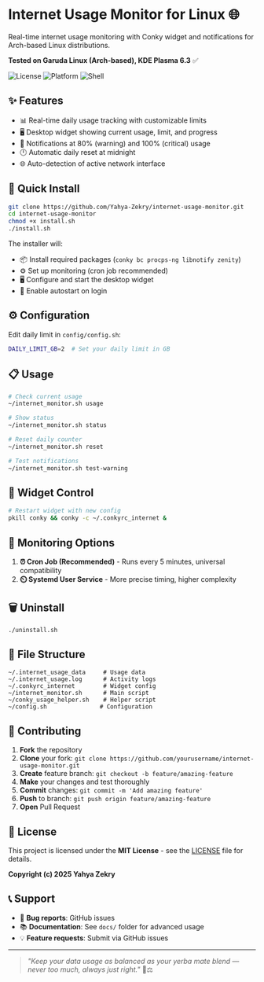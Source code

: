 # Internet Usage Monitor for Linux 🌐

Real-time internet usage monitoring with Conky widget and notifications for Arch-based Linux distributions.

**Tested on Garuda Linux (Arch-based), KDE Plasma 6.3** ✅

![License](https://img.shields.io/badge/license-MIT-blue.svg)
![Platform](https://img.shields.io/badge/platform-Linux-green.svg)
![Shell](https://img.shields.io/badge/shell-Bash-orange.svg)

## ✨ Features

- 📊 Real-time daily usage tracking with customizable limits
- 🖥️ Desktop widget showing current usage, limit, and progress
- 🔔 Notifications at 80% (warning) and 100% (critical) usage
- 🕛 Automatic daily reset at midnight
- 🌐 Auto-detection of active network interface

## 🚀 Quick Install

```bash
git clone https://github.com/Yahya-Zekry/internet-usage-monitor.git
cd internet-usage-monitor
chmod +x install.sh
./install.sh
```

The installer will:

- 📦 Install required packages (`conky bc procps-ng libnotify zenity`)
- ⚙️ Set up monitoring (cron job recommended)
- 🖥️ Configure and start the desktop widget
- 🚀 Enable autostart on login

## ⚙️ Configuration

Edit daily limit in `config/config.sh`:

```bash
DAILY_LIMIT_GB=2  # Set your daily limit in GB
```

## 📋 Usage

```bash
# Check current usage
~/internet_monitor.sh usage

# Show status
~/internet_monitor.sh status

# Reset daily counter
~/internet_monitor.sh reset

# Test notifications
~/internet_monitor.sh test-warning
```

## 🎨 Widget Control

```bash
# Restart widget with new config
pkill conky && conky -c ~/.conkyrc_internet &
```

## 🔄 Monitoring Options

1. **⏰ Cron Job (Recommended)** - Runs every 5 minutes, universal compatibility
2. **⏲️ Systemd User Service** - More precise timing, higher complexity

## 🗑️ Uninstall

```bash
./uninstall.sh
```

## 📁 File Structure

```
~/.internet_usage_data     # Usage data
~/.internet_usage.log      # Activity logs
~/.conkyrc_internet        # Widget config
~/internet_monitor.sh      # Main script
~/conky_usage_helper.sh    # Helper script
~/config.sh               # Configuration
```

## 🤝 Contributing

1. **Fork** the repository
2. **Clone** your fork: `git clone https://github.com/yourusername/internet-usage-monitor.git`
3. **Create** feature branch: `git checkout -b feature/amazing-feature`
4. **Make** your changes and test thoroughly
5. **Commit** changes: `git commit -m 'Add amazing feature'`
6. **Push** to branch: `git push origin feature/amazing-feature`
7. **Open** Pull Request

## 📄 License

This project is licensed under the **MIT License** - see the [LICENSE](LICENSE) file for details.

**Copyright (c) 2025 Yahya Zekry**

## 📞 Support

- 🐛 **Bug reports**: GitHub issues
- 📚 **Documentation**: See `docs/` folder for advanced usage
- 💡 **Feature requests**: Submit via GitHub issues

---

> _"Keep your data usage as balanced as your yerba mate blend — never too much, always just right."_ 🧉⚖️
